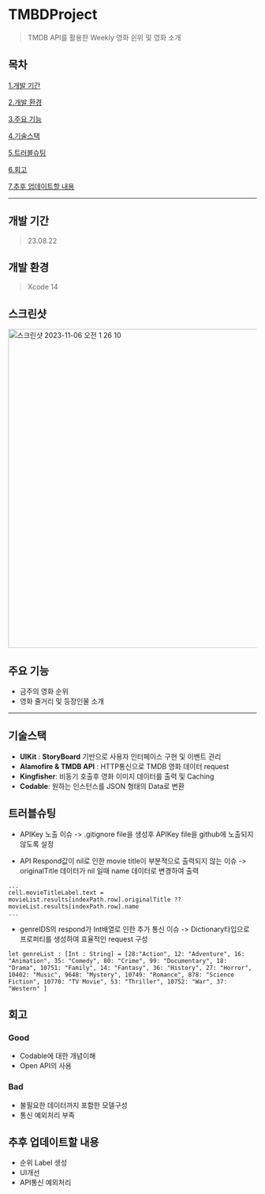 # TMBDProject

> TMDB API를 활용한 Weekly 영화 쉰위 및 영화 소개

## 목차
[1.개발 기간](#개발-기간)

[2.개발 환경](#개발-환경)

[3.주요 기능](#주요-기능)

[4.기술스택](#기술스택)

[5.트러블슈팅](#트러블슈팅)

[6.회고](#회고)

[7.추후 업데이트할 내용](#추후-업데이트할-내용)
***
## 개발 기간
> 23.08.22

## 개발 환경
> Xcode 14

## 스크린샷
<img width="645" alt="스크린샷 2023-11-06 오전 1 26 10" src="https://github.com/JaeBeen0725/TMBDProject1/assets/105216574/a0fa5e36-13f9-48a6-b485-a98e15f4128e">

## 주요 기능
- 금주의 영화 순위
- 영화 줄거리 및 등장인물 소개
***

## 기술스택
 - **UIKit** : **StoryBoard** 기반으로 사용자 인터페이스 구현 및 이벤트 관리
 - **Alamofire & TMDB API** : HTTP통신으로 TMDB 영화 데이터 request
 - **Kingfisher**: 비동기 호출후 영화 이미지 데이터를 출력 및 Caching
 - **Codable**: 원하는 인스턴스를 JSON 형태의 Data로 변환

## 트러블슈팅
- APIKey 노출 이슈
-> .gitignore file을 생성후 APIKey file을 github에 노출되지 않도록 설정

- API Respond값이 nil로 인한 movie title이 부분적으로 출력되지 않는 이슈
-> originalTitle 데이터가 nil 일때 name 데이터로 변경하여 출력

~~~
...
cell.movieTitleLabel.text = movieList.results[indexPath.row].originalTitle ?? movieList.results[indexPath.row].name
...
~~~

- genreIDS의 respond가 Int배열로 인한 추가 통신 이슈
-> Dictionary타입으로 프로퍼티를 생성하여 효율적인 request 구성

~~~
let genreList : [Int : String] = [28:"Action", 12: "Adventure", 16: "Animation", 35: "Comedy", 80: "Crime", 99: "Documentary", 18: "Drama", 10751: "Family", 14: "Fantasy", 36: "History", 27: "Horror", 10402: "Music", 9648: "Mystery", 10749: "Romance", 878: "Science Fiction", 10770: "TV Movie", 53: "Thriller", 10752: "War", 37: "Western" ]
~~~

## 회고
### Good
- Codable에 대한 개념이해
- Open API의 사용

### Bad
- 불필요한 데이터까지 포함한 모델구성
- 통신 예외처리 부족

## 추후 업데이트할 내용
- 순위 Label 생성
- UI개선
- API통신 예외처리

